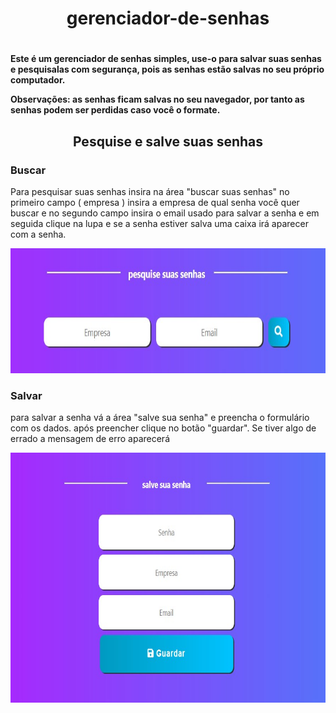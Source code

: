<h1 align="center"> gerenciador-de-senhas <h1>

<h4> <p> Este é um gerenciador de senhas simples, use-o para salvar suas senhas e pesquisalas com segurança, pois as senhas estão salvas no seu próprio computador. </p>

Observações: as senhas ficam salvas no seu navegador, por tanto as senhas podem ser perdidas caso você o formate. </h4>

<h4>
<h2 align="center"> Pesquise e salve suas senhas </h2>

<h3> Buscar </h3>
<p> Para pesquisar suas senhas insira na área "buscar suas senhas" no primeiro campo ( empresa ) insira a empresa de qual senha você quer buscar e no segundo campo insira 
o email usado para salvar a senha e em seguida clique na lupa e se a senha estiver salva uma caixa irá aparecer com a senha. </p>
<div align="center"> <img src="images/Readme/Captura de tela 2021-06-18 090041.jpg" whidth="300" height="200"> </div>
<h3> Salvar </h3>
<p> para salvar a senha vá a área "salve sua senha" e preencha o formulário com os dados. após preencher clique no botão "guardar". Se tiver algo de errado a mensagem de erro aparecerá </p> 
<div align="center"> <img src="images/Readme/Captura de tela 2021-06-18 090204.jpg" whidth="400" height="400"> </div>
</h4>
